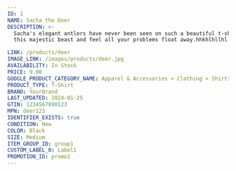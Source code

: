 ```yaml
---
ID: 1
NAME: Sacha the Deer
DESCRIPTION: >-
  Sacha's elegant antlers have never been seen on such a beautiful t-shirt. Wear
  this majestic beast and feel all your problems float away.hhkhlhllhl n;;kk;;nk

LINK: /products/deer
IMAGE_LINK: /images/products/deer.jpg
AVAILABILITY: In Stock
PRICE: 9.00
GOOGLE_PRODUCT_CATEGORY_NAME: Apparel & Accessories > Clothing > Shirts & Tops
PRODUCT_TYPE: T-Shirt
BRAND: YourBrand
LAST_UPDATED: 2024-01-25
GTIN: 1234567890123
MPN: deer123
IDENTIFIER_EXISTS: true
CONDITION: New
COLOR: Black
SIZE: Medium
ITEM_GROUP_ID: group1
CUSTOM_LABEL_0: Label1
PROMOTION_ID: promo1
---
```

